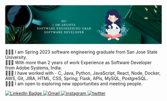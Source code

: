 <img src="Anuhya_banner.png">

👩🏾‍🎓 I am Spring 2023 software engineering graduate from San Jose State University.  <br>
👩🏾‍💼 With more than 2 years of work Experience as Software Developer from Adobe Systems, India.  <br>
👩🏾‍💻 I have worked with - C, Java, Python, JavaScript, React, Node, Docker, AWS, Git, JIRA, HTML, CSS, Spring, Flask, APIs, MySQL, PostgreSQL.<br>
🙋🏾‍♀️ I am open to exploring new opportunities and meeting people. <br>

<!-- <img align='right' src="https://media.giphy.com/media/ieyl9zmCjO4b4t6qoY/giphy.gif" width="230"> -->
<a href="https://www.linkedin.com/in/AnuhyaVenugopal/">
    <img src="https://img.shields.io/badge/LinkedIn-blue?style=for-the-badge&logo=linkedin&logoColor=white" alt="LinkedIn Badge"/>
</a>
<a href="mailto:gankidianuhya@gmail.com">
    <img src="https://img.shields.io/badge/Gmail-BB001B?style=for-the-badge&logo=gmail&logoColor=white" alt="Gmail"/>
</a>
<a href="https://www.instagram.com/anuhyav_rdy/">
    <img src="https://img.shields.io/badge/Instagram-8134AF?style=for-the-badge&logo=instagram&logoColor=white" alt="instagram"/>
</a>
<a href="https://twitter.com/i/flow/login">
    <img src="https://img.shields.io/badge/Twitter-1DA1F2?style=for-the-badge&logo=twitter&logoColor=white" alt="twitter"/>
</a>
